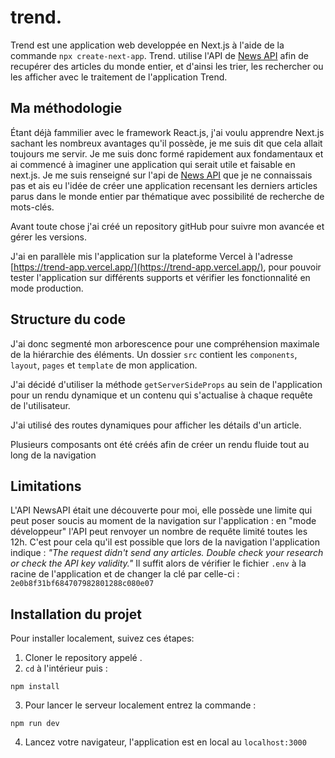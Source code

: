 trend.
======

Trend est une application web developpée en Next.js à l'aide de la commande `npx create-next-app`. Trend. utilise l'API de [News API](https://newsapi.org/ "newsapi.org") afin de recupérer des articles du monde entier, et d'ainsi les trier, les rechercher ou les afficher avec le traitement de l'application Trend.

## Ma méthodologie

Étant déjà fammilier avec le framework React.js, j'ai voulu apprendre Next.js sachant les nombreux avantages qu'il possède, je me suis dit que cela allait toujours me servir. Je me suis donc formé rapidement aux fondamentaux et ai commencé à imaginer une application qui serait utile et faisable en next.js. Je me suis renseigné sur l'api de [News API](https://newsapi.org/ "newsapi.org") que je ne connaissais pas et ais eu l'idée de créer une application recensant les derniers articles parus dans le monde entier par thématique avec possibilité de recherche de mots-clés.

Avant toute chose j'ai créé un repository gitHub pour suivre mon avancée et gérer les versions.

J'ai en parallèle mis l'application sur la plateforme Vercel à l'adresse [https://trend-app.vercel.app/](https://trend-app.vercel.app/), pour pouvoir tester l'application sur différents supports et vérifier les fonctionnalité en mode production.

## Structure du code

J'ai donc segmenté mon arborescence pour une compréhension maximale de la hiérarchie des éléments. Un dossier `src` contient les `components`, `layout`, `pages` et `template` de mon application. 

J'ai décidé d'utiliser la méthode `getServerSideProps` au sein de l'application pour un rendu dynamique et un contenu qui s'actualise à chaque requête de l'utilisateur.

J'ai utilisé des routes dynamiques pour afficher les détails d'un article.

Plusieurs composants ont été créés afin de créer un rendu fluide tout au long de la navigation

## Limitations

L'API NewsAPI était une découverte pour moi, elle possède une limite qui peut poser soucis au moment de la navigation sur l'application : en "mode développeur" l'API peut renvoyer un nombre de requête limité toutes les 12h. C'est pour cela qu'il est possible que lors de la navigation l'application indique :
*_"The request didn't send any articles. Double check your research or check the API key validity."_*
Il suffit alors de vérifier le fichier `.env` à la racine de l'application et de changer la clé par celle-ci : `2e0b8f31bf684707982801288c080e07`

## Installation du projet <trend-app>

Pour installer <trend-app> localement, suivez ces étapes:

1. Cloner le repository appelé <trend-app>.
2. `cd` à l'intérieur puis : 

```
npm install
```
3. Pour lancer le serveur localement entrez la commande :

```
npm run dev
```
4. Lancez votre navigateur, l'application est en local au `localhost:3000`